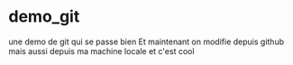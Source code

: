# demo_git
une demo de git qui se passe bien
Et maintenant on modifie depuis github
mais aussi depuis ma machine locale et c'est cool

